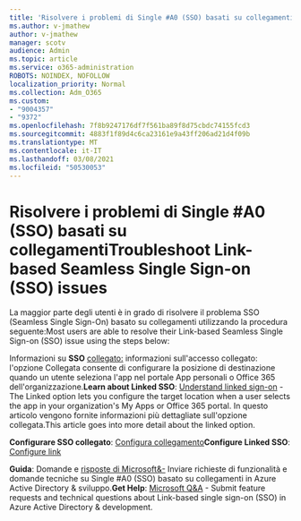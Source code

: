 ```yaml
---
title: 'Risolvere i problemi di Single #A0 (SSO) basati su collegamenti'
ms.author: v-jmathew
author: v-jmathew
manager: scotv
audience: Admin
ms.topic: article
ms.service: o365-administration
ROBOTS: NOINDEX, NOFOLLOW
localization_priority: Normal
ms.collection: Adm_O365
ms.custom:
- "9004357"
- "9372"
ms.openlocfilehash: 7f8b9247176df7f561ba89f8d75cbdc74155fcd3
ms.sourcegitcommit: 4883f1f89d4c6ca23161e9a43ff206ad21d4f09b
ms.translationtype: MT
ms.contentlocale: it-IT
ms.lasthandoff: 03/08/2021
ms.locfileid: "50530053"
---
```

# <a name="troubleshoot-link-based-seamless-single-sign-on-sso-issues"></a><span data-ttu-id="0f5a6-102">Risolvere i problemi di Single #A0 (SSO) basati su collegamenti</span><span class="sxs-lookup"><span data-stu-id="0f5a6-102">Troubleshoot Link-based Seamless Single Sign-on (SSO) issues</span></span>

<span data-ttu-id="0f5a6-103">La maggior parte degli utenti è in grado di risolvere il problema SSO (Seamless Single Sign-On) basato su collegamenti utilizzando la procedura seguente:</span><span class="sxs-lookup"><span data-stu-id="0f5a6-103">Most users are able to resolve their Link-based Seamless Single Sign-on (SSO) issue using the steps below:</span></span>

<span data-ttu-id="0f5a6-104">Informazioni su **SSO** [collegato:](https://docs.microsoft.com/azure/active-directory/manage-apps/configure-linked-sign-on) informazioni sull'accesso collegato: l'opzione Collegata consente di configurare la posizione di destinazione quando un utente seleziona l'app nel portale App personali o Office 365 dell'organizzazione.</span><span class="sxs-lookup"><span data-stu-id="0f5a6-104">**Learn about Linked SSO**: [Understand linked sign-on](https://docs.microsoft.com/azure/active-directory/manage-apps/configure-linked-sign-on) - The Linked option lets you configure the target location when a user selects the app in your organization's My Apps or Office 365 portal.</span></span> <span data-ttu-id="0f5a6-105">In questo articolo vengono fornite informazioni più dettagliate sull'opzione collegata.</span><span class="sxs-lookup"><span data-stu-id="0f5a6-105">This article goes into more detail about the linked option.</span></span>

<span data-ttu-id="0f5a6-106">**Configurare SSO collegato**: [Configura collegamento](https://docs.microsoft.com/azure/active-directory/manage-apps/configure-linked-sign-on#configure-link)</span><span class="sxs-lookup"><span data-stu-id="0f5a6-106">**Configure Linked SSO**: [Configure link](https://docs.microsoft.com/azure/active-directory/manage-apps/configure-linked-sign-on#configure-link)</span></span>

<span data-ttu-id="0f5a6-107">**Guida**: Domande e [risposte di Microsoft&-](https://docs.microsoft.com/answers/topics/azure-ad-single-sign-on.html) Inviare richieste di funzionalità e domande tecniche su Single #A0 (SSO) basato su collegamenti in Azure Active Directory & sviluppo.</span><span class="sxs-lookup"><span data-stu-id="0f5a6-107">**Get Help**: [Microsoft Q&A](https://docs.microsoft.com/answers/topics/azure-ad-single-sign-on.html) - Submit feature requests and technical questions about Link-based single sign-on (SSO) in Azure Active Directory & development.</span></span>
